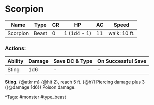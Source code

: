 # Scorpion

| Name | Type | CR | HP | AC | Speed |
|------|------|----|----|----|-------|
| Scorpion | Beast | 0 | 1 (1d4 - 1) | 11 | walk: 10 ft. |

### Actions:

| Ability | Damage | Save DC & Type | On Successful Save |
|---------|--------|----------------|--------------------|
| Sting | 1d6 | - | - |


**Sting.** {@atkr m} {@hit 2}, reach 5 ft. {@h}1 Piercing damage plus 3 ({@damage 1d6}) Poison damage.

^Tags: #monster #type_beast
